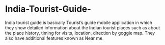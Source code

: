 # India-Tourist-Guide-
India tourist guide is basically Tourist’s guide mobile application in which they show detailed information about the Indian tourist places such as about the place history, timing for visits, location, direction by goggle map. They also have additional features known as Near me.
